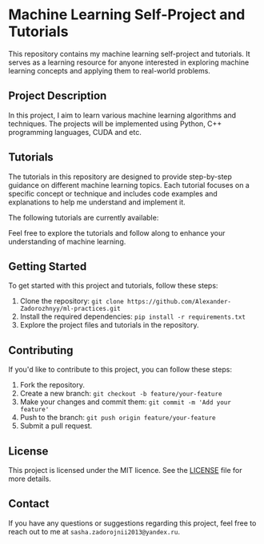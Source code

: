 # Machine Learning Self-Project and Tutorials

This repository contains my machine learning self-project and tutorials. It serves as a learning resource for anyone interested in exploring machine learning concepts and applying them to real-world problems.

## Project Description

In this project, I aim to learn various machine learning algorithms and techniques. The projects will be implemented using Python, C++ programming languages, CUDA and etc.

## Tutorials

The tutorials in this repository are designed to provide step-by-step guidance on different machine learning topics. Each tutorial focuses on a specific concept or technique and includes code examples and explanations to help me understand and implement it.

The following tutorials are currently available:

[//]: # (1. [Tutorial 1: Introduction to Machine Learning]&#40;tutorial1.md&#41;)

[//]: # (2. [Tutorial 2: Data Preprocessing]&#40;tutorial2.md&#41;)

[//]: # (3. [Tutorial 3: Regression Models]&#40;tutorial3.md&#41;)

[//]: # (4. [Tutorial 4: Classification Models]&#40;tutorial4.md&#41;)

[//]: # (5. [Tutorial 5: Evaluation Metrics]&#40;tutorial5.md&#41;)

Feel free to explore the tutorials and follow along to enhance your understanding of machine learning.

## Getting Started

To get started with this project and tutorials, follow these steps:

1. Clone the repository: `git clone https://github.com/Alexander-Zadorozhnyy/ml-practices.git`
2. Install the required dependencies: `pip install -r requirements.txt`
3. Explore the project files and tutorials in the repository.

## Contributing

If you'd like to contribute to this project, you can follow these steps:

1. Fork the repository.
2. Create a new branch: `git checkout -b feature/your-feature`
3. Make your changes and commit them: `git commit -m 'Add your feature'`
4. Push to the branch: `git push origin feature/your-feature`
5. Submit a pull request.

## License

This project is licensed under the MIT licence. See the [LICENSE](LICENSE) file for more details.

## Contact

If you have any questions or suggestions regarding this project, feel free to reach out to me at `sasha.zadorojnii2013@yandex.ru`.